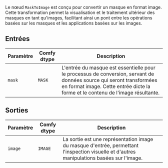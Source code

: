 
Le nœud `MaskToImage` est conçu pour convertir un masque en format image. Cette transformation permet la visualisation et le traitement ultérieur des masques en tant qu'images, facilitant ainsi un pont entre les opérations basées sur les masques et les applications basées sur les images.

## Entrées

| Paramètre | Comfy dtype | Description |
|-----------|-------------|-------------|
| `mask`    | `MASK`      | L'entrée du masque est essentielle pour le processus de conversion, servant de données source qui seront transformées en format image. Cette entrée dicte la forme et le contenu de l'image résultante. |

## Sorties

| Paramètre | Comfy dtype | Description |
|-----------|-------------|-------------|
| `image`   | `IMAGE`     | La sortie est une représentation image du masque d'entrée, permettant l'inspection visuelle et d'autres manipulations basées sur l'image. |
